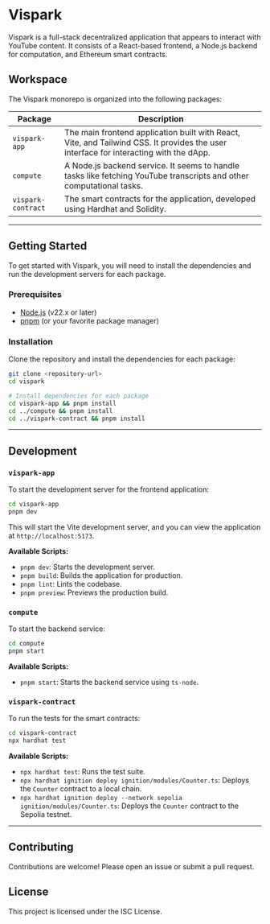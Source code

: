 # Vispark

Vispark is a full-stack decentralized application that appears to interact with YouTube content. It consists of a React-based frontend, a Node.js backend for computation, and Ethereum smart contracts.

## Workspace

The Vispark monorepo is organized into the following packages:

| Package              | Description                                                                                                                              |
| -------------------- | ---------------------------------------------------------------------------------------------------------------------------------------- |
| `vispark-app`        | The main frontend application built with React, Vite, and Tailwind CSS. It provides the user interface for interacting with the dApp.      |
| `compute`            | A Node.js backend service. It seems to handle tasks like fetching YouTube transcripts and other computational tasks.                       |
| `vispark-contract`   | The smart contracts for the application, developed using Hardhat and Solidity.                                                           |

---

## Getting Started

To get started with Vispark, you will need to install the dependencies and run the development servers for each package.

### Prerequisites

- [Node.js](https://nodejs.org/) (v22.x or later)
- [pnpm](https://pnpm.io/) (or your favorite package manager)

### Installation

Clone the repository and install the dependencies for each package:

```bash
git clone <repository-url>
cd vispark

# Install dependencies for each package
cd vispark-app && pnpm install
cd ../compute && pnpm install
cd ../vispark-contract && pnpm install
```

---

## Development

### `vispark-app`

To start the development server for the frontend application:

```bash
cd vispark-app
pnpm dev
```

This will start the Vite development server, and you can view the application at `http://localhost:5173`.

**Available Scripts:**

- `pnpm dev`: Starts the development server.
- `pnpm build`: Builds the application for production.
- `pnpm lint`: Lints the codebase.
- `pnpm preview`: Previews the production build.

### `compute`

To start the backend service:

```bash
cd compute
pnpm start
```

**Available Scripts:**

- `pnpm start`: Starts the backend service using `ts-node`.

### `vispark-contract`

To run the tests for the smart contracts:

```bash
cd vispark-contract
npx hardhat test
```

**Available Scripts:**

- `npx hardhat test`: Runs the test suite.
- `npx hardhat ignition deploy ignition/modules/Counter.ts`: Deploys the `Counter` contract to a local chain.
- `npx hardhat ignition deploy --network sepolia ignition/modules/Counter.ts`: Deploys the `Counter` contract to the Sepolia testnet.

---

## Contributing

Contributions are welcome! Please open an issue or submit a pull request.

## License

This project is licensed under the ISC License.
